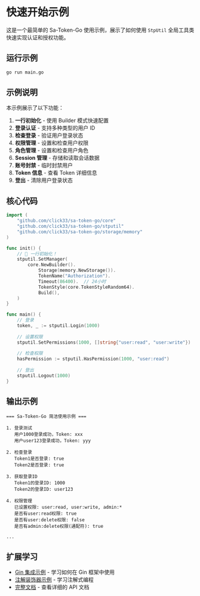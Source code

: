 # 快速开始示例

这是一个最简单的 Sa-Token-Go 使用示例，展示了如何使用 `StpUtil` 全局工具类快速实现认证和授权功能。

## 运行示例

```bash
go run main.go
```

## 示例说明

本示例展示了以下功能：

1. **一行初始化** - 使用 Builder 模式快速配置
2. **登录认证** - 支持多种类型的用户 ID
3. **检查登录** - 验证用户登录状态
4. **权限管理** - 设置和检查用户权限
5. **角色管理** - 设置和检查用户角色
6. **Session 管理** - 存储和读取会话数据
7. **账号封禁** - 临时封禁用户
8. **Token 信息** - 查看 Token 详细信息
9. **登出** - 清除用户登录状态

## 核心代码

```go
import (
    "github.com/click33/sa-token-go/core"
    "github.com/click33/sa-token-go/stputil"
    "github.com/click33/sa-token-go/storage/memory"
)

func init() {
    // 🎯 一行初始化！
    stputil.SetManager(
        core.NewBuilder().
            Storage(memory.NewStorage()).
            TokenName("Authorization").
            Timeout(86400).  // 24小时
            TokenStyle(core.TokenStyleRandom64).
            Build(),
    )
}

func main() {
    // 登录
    token, _ := stputil.Login(1000)
    
    // 设置权限
    stputil.SetPermissions(1000, []string{"user:read", "user:write"})
    
    // 检查权限
    hasPermission := stputil.HasPermission(1000, "user:read")
    
    // 登出
    stputil.Logout(1000)
}
```

## 输出示例

```
=== Sa-Token-Go 简洁使用示例 ===

1. 登录测试
   用户1000登录成功，Token: xxx
   用户user123登录成功，Token: yyy

2. 检查登录
   Token1是否登录: true
   Token2是否登录: true

3. 获取登录ID
   Token1的登录ID: 1000
   Token2的登录ID: user123

4. 权限管理
   已设置权限: user:read, user:write, admin:*
   是否有user:read权限: true
   是否有user:delete权限: false
   是否有admin:delete权限(通配符): true

...
```

## 扩展学习

- [Gin 集成示例](../../gin/gin-example) - 学习如何在 Gin 框架中使用
- [注解装饰器示例](../../annotation/annotation-example) - 学习注解式编程
- [完整文档](../../../docs) - 查看详细的 API 文档

